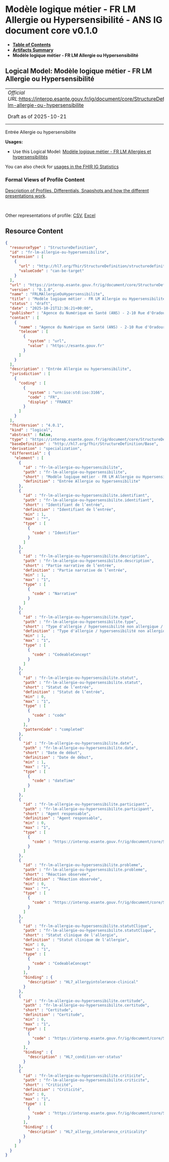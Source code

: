# Modèle logique métier - FR LM Allergie ou Hypersensibilité - ANS IG document core v0.1.0

* [**Table of Contents**](toc.md)
* [**Artifacts Summary**](artifacts.md)
* **Modèle logique métier - FR LM Allergie ou Hypersensibilité**

## Logical Model: Modèle logique métier - FR LM Allergie ou Hypersensibilité 

| | |
| :--- | :--- |
| *Official URL*:https://interop.esante.gouv.fr/ig/document/core/StructureDefinition/fr-lm-allergie-ou-hypersensibilite | *Version*:0.1.0 |
| Draft as of 2025-10-21 | *Computable Name*:FRLMAllergieOuHypersensibilite |

 
Entrée Allergie ou hypersensibilite 

**Usages:**

* Use this Logical Model: [Modèle logique métier - FR LM Allergies et hypersensibilités](StructureDefinition-fr-lm-allergies-et-hypersensibilites.md)

You can also check for [usages in the FHIR IG Statistics](https://packages2.fhir.org/xig/ans.document.fr.core|current/StructureDefinition/fr-lm-allergie-ou-hypersensibilite)

### Formal Views of Profile Content

 [Description of Profiles, Differentials, Snapshots and how the different presentations work](http://build.fhir.org/ig/FHIR/ig-guidance/readingIgs.html#structure-definitions). 

 

Other representations of profile: [CSV](StructureDefinition-fr-lm-allergie-ou-hypersensibilite.csv), [Excel](StructureDefinition-fr-lm-allergie-ou-hypersensibilite.xlsx) 



## Resource Content

```json
{
  "resourceType" : "StructureDefinition",
  "id" : "fr-lm-allergie-ou-hypersensibilite",
  "extension" : [
    {
      "url" : "http://hl7.org/fhir/StructureDefinition/structuredefinition-type-characteristics",
      "valueCode" : "can-be-target"
    }
  ],
  "url" : "https://interop.esante.gouv.fr/ig/document/core/StructureDefinition/fr-lm-allergie-ou-hypersensibilite",
  "version" : "0.1.0",
  "name" : "FRLMAllergieOuHypersensibilite",
  "title" : "Modèle logique métier - FR LM Allergie ou Hypersensibilité",
  "status" : "draft",
  "date" : "2025-10-21T12:36:21+00:00",
  "publisher" : "Agence du Numérique en Santé (ANS) - 2-10 Rue d'Oradour-sur-Glane, 75015 Paris",
  "contact" : [
    {
      "name" : "Agence du Numérique en Santé (ANS) - 2-10 Rue d'Oradour-sur-Glane, 75015 Paris",
      "telecom" : [
        {
          "system" : "url",
          "value" : "https://esante.gouv.fr"
        }
      ]
    }
  ],
  "description" : "Entrée Allergie ou hypersensibilite",
  "jurisdiction" : [
    {
      "coding" : [
        {
          "system" : "urn:iso:std:iso:3166",
          "code" : "FR",
          "display" : "FRANCE"
        }
      ]
    }
  ],
  "fhirVersion" : "4.0.1",
  "kind" : "logical",
  "abstract" : false,
  "type" : "https://interop.esante.gouv.fr/ig/document/core/StructureDefinition/fr-lm-allergie-ou-hypersensibilite",
  "baseDefinition" : "http://hl7.org/fhir/StructureDefinition/Base",
  "derivation" : "specialization",
  "differential" : {
    "element" : [
      {
        "id" : "fr-lm-allergie-ou-hypersensibilite",
        "path" : "fr-lm-allergie-ou-hypersensibilite",
        "short" : "Modèle logique métier - FR LM Allergie ou Hypersensibilité",
        "definition" : "Entrée Allergie ou hypersensibilite"
      },
      {
        "id" : "fr-lm-allergie-ou-hypersensibilite.identifiant",
        "path" : "fr-lm-allergie-ou-hypersensibilite.identifiant",
        "short" : "Identifiant de l’entrée",
        "definition" : "Identifiant de l’entrée",
        "min" : 1,
        "max" : "*",
        "type" : [
          {
            "code" : "Identifier"
          }
        ]
      },
      {
        "id" : "fr-lm-allergie-ou-hypersensibilite.description",
        "path" : "fr-lm-allergie-ou-hypersensibilite.description",
        "short" : "Partie narrative de l’entrée",
        "definition" : "Partie narrative de l’entrée",
        "min" : 1,
        "max" : "1",
        "type" : [
          {
            "code" : "Narrative"
          }
        ]
      },
      {
        "id" : "fr-lm-allergie-ou-hypersensibilite.type",
        "path" : "fr-lm-allergie-ou-hypersensibilite.type",
        "short" : "Type d'allergie / hypersensibilité non allergique / intolérance / idiosyncrasie",
        "definition" : "Type d'allergie / hypersensibilité non allergique / intolérance / idiosyncrasie",
        "min" : 1,
        "max" : "1",
        "type" : [
          {
            "code" : "CodeableConcept"
          }
        ]
      },
      {
        "id" : "fr-lm-allergie-ou-hypersensibilite.statut",
        "path" : "fr-lm-allergie-ou-hypersensibilite.statut",
        "short" : "Statut de l’entrée",
        "definition" : "Statut de l’entrée",
        "min" : 0,
        "max" : "1",
        "type" : [
          {
            "code" : "code"
          }
        ],
        "patternCode" : "completed"
      },
      {
        "id" : "fr-lm-allergie-ou-hypersensibilite.date",
        "path" : "fr-lm-allergie-ou-hypersensibilite.date",
        "short" : "Date de début",
        "definition" : "Date de début",
        "min" : 1,
        "max" : "1",
        "type" : [
          {
            "code" : "dateTime"
          }
        ]
      },
      {
        "id" : "fr-lm-allergie-ou-hypersensibilite.participant",
        "path" : "fr-lm-allergie-ou-hypersensibilite.participant",
        "short" : "Agent responsable",
        "definition" : "Agent responsable",
        "min" : 0,
        "max" : "1",
        "type" : [
          {
            "code" : "https://interop.esante.gouv.fr/ig/document/core/StructureDefinition/fr-lm-participant-corps"
          }
        ]
      },
      {
        "id" : "fr-lm-allergie-ou-hypersensibilite.probleme",
        "path" : "fr-lm-allergie-ou-hypersensibilite.probleme",
        "short" : "Réaction observée",
        "definition" : "Réaction observée",
        "min" : 0,
        "max" : "*",
        "type" : [
          {
            "code" : "https://interop.esante.gouv.fr/ig/document/core/StructureDefinition/fr-lm-probleme"
          }
        ]
      },
      {
        "id" : "fr-lm-allergie-ou-hypersensibilite.statutClique",
        "path" : "fr-lm-allergie-ou-hypersensibilite.statutClique",
        "short" : "Statut clinique de l'allergie",
        "definition" : "Statut clinique de l'allergie",
        "min" : 0,
        "max" : "1",
        "type" : [
          {
            "code" : "CodeableConcept"
          }
        ],
        "binding" : {
          "description" : "HL7_allergyintolerance-clinical"
        }
      },
      {
        "id" : "fr-lm-allergie-ou-hypersensibilite.certitude",
        "path" : "fr-lm-allergie-ou-hypersensibilite.certitude",
        "short" : "Certitude",
        "definition" : "Certitude",
        "min" : 0,
        "max" : "1",
        "type" : [
          {
            "code" : "https://interop.esante.gouv.fr/ig/document/core/StructureDefinition/fr-lm-certitude"
          }
        ],
        "binding" : {
          "description" : "HL7_condition-ver-status"
        }
      },
      {
        "id" : "fr-lm-allergie-ou-hypersensibilite.criticite",
        "path" : "fr-lm-allergie-ou-hypersensibilite.criticite",
        "short" : "Criticité",
        "definition" : "Criticité",
        "min" : 0,
        "max" : "1",
        "type" : [
          {
            "code" : "https://interop.esante.gouv.fr/ig/document/core/StructureDefinition/fr-lm-criticite"
          }
        ],
        "binding" : {
          "description" : "HL7_allergy_intolerance_criticality"
        }
      }
    ]
  }
}

```
